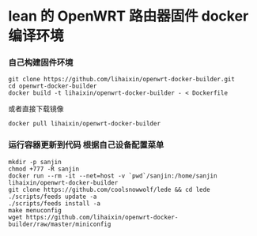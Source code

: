 # lean 的 OpenWRT 路由器固件 docker 编译环境

### 自己构建固件环境

```
git clone https://github.com/lihaixin/openwrt-docker-builder.git
cd openwrt-docker-builder
docker build -t lihaixin/openwrt-docker-builder - < Dockerfile
```
或者直接下载镜像
```
docker pull lihaixin/openwrt-docker-builder
```

### 运行容器更新到代码 根据自己设备配置菜单

```
mkdir -p sanjin
chmod +777 -R sanjin
docker run --rm -it --net=host -v `pwd`/sanjin:/home/sanjin lihaixin/openwrt-docker-builder
git clone https://github.com/coolsnowwolf/lede && cd lede
./scripts/feeds update -a 
./scripts/feeds install -a
make menuconfig
wget https://github.com/lihaixin/openwrt-docker-builder/raw/master/miniconfig
```

